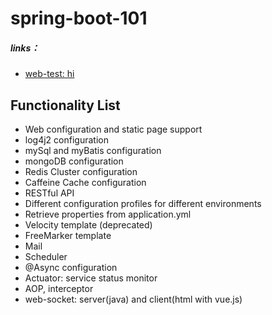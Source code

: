 # spring-boot-101

##### links：
- [web-test: hi](http://localhost:8082/web/hi)

## Functionality List
- Web configuration and static page support 
- log4j2 configuration
- mySql and myBatis configuration
- mongoDB configuration
- Redis Cluster configuration
- Caffeine Cache configuration
- RESTful API
- Different configuration profiles for different environments
- Retrieve properties from application.yml
- Velocity template (deprecated)
- FreeMarker template
- Mail
- Scheduler
- @Async configuration
- Actuator: service status monitor
- AOP, interceptor
- web-socket: server(java) and client(html with vue.js)
